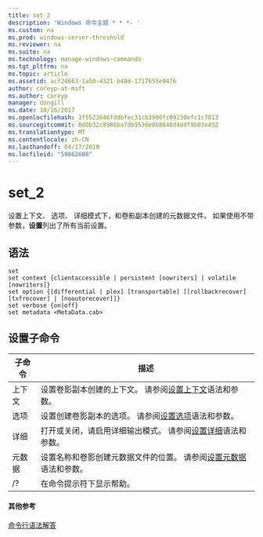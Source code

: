```yaml
---
title: set_2
description: 'Windows 命令主题 * * *- '
ms.custom: na
ms.prod: windows-server-threshold
ms.reviewer: na
ms.suite: na
ms.technology: manage-windows-commands
ms.tgt_pltfrm: na
ms.topic: article
ms.assetid: acf24663-1a50-4321-b48d-1717655e9476
author: coreyp-at-msft
ms.author: coreyp
manager: dongill
ms.date: 10/16/2017
ms.openlocfilehash: 3f5523646fddbfec31cb3900fc09230efc1c7813
ms.sourcegitcommit: 0d0b32c8986ba7db9536e0b8648d4ddf9b03e452
ms.translationtype: MT
ms.contentlocale: zh-CN
ms.lasthandoff: 04/17/2019
ms.locfileid: "59862608"
---
```

# <a name="set2"></a>set_2



设置上下文、 选项、 详细模式下，和卷影副本创建的元数据文件。 如果使用不带参数，**设置**列出了所有当前设置。

## <a name="syntax"></a>语法

```
set
set context {clientaccessible | persistent [nowriters] | volatile [nowriters]}
set option {[differential | plex] [transportable] [[rollbackrecover] [txfrecover] | [noautorecover]]}
set verbose {on|off}
set metadata <MetaData.cab>
```

## <a name="set-sub-commands"></a>设置子命令

|子命令|描述|
|-----------|-----------|
|上下文|设置卷影副本创建的上下文。 请参阅[设置上下文](set-context.md)语法和参数。|
|选项|设置创建卷影副本的选项。 请参阅[设置选项](set-option.md)语法和参数。|
|详细|打开或关闭，请启用详细输出模式。 请参阅[设置详细](set-verbose.md)语法和参数。|
|元数据|设置名称和卷影创建元数据文件的位置。 请参阅[设置元数据](set-metadata.md)语法和参数。|
|/?|在命令提示符下显示帮助。|

#### <a name="additional-references"></a>其他参考

[命令行语法解答](command-line-syntax-key.md)